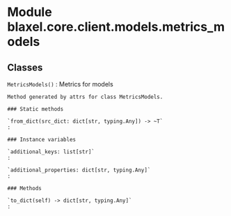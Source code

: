 Module blaxel.core.client.models.metrics_models
===============================================

Classes
-------

`MetricsModels()`
:   Metrics for models
    
    Method generated by attrs for class MetricsModels.

    ### Static methods

    `from_dict(src_dict: dict[str, typing.Any]) ‑> ~T`
    :

    ### Instance variables

    `additional_keys: list[str]`
    :

    `additional_properties: dict[str, typing.Any]`
    :

    ### Methods

    `to_dict(self) ‑> dict[str, typing.Any]`
    :